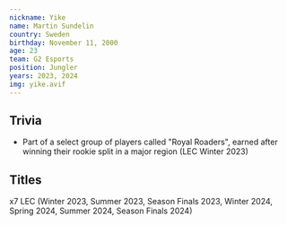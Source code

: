 ```yaml
---
nickname: Yike
name: Martin Sundelin
country: Sweden
birthday: November 11, 2000
age: 23
team: G2 Esports
position: Jungler
years: 2023, 2024
img: yike.avif
---
```


## Trivia

- Part of a select group of players called "Royal Roaders", earned after winning their rookie split in a major region (LEC Winter 2023)

## Titles

x7 LEC (Winter 2023, Summer 2023, Season Finals 2023, Winter 2024, Spring 2024, Summer 2024, Season Finals 2024)